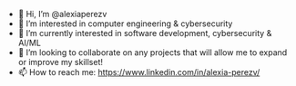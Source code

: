- 👋 Hi, I’m @alexiaperezv
- 👀 I’m interested in computer engineering & cybersecurity
- 🌱 I’m currently interested in software development, cybersecurity & AI/ML
- 💞️ I’m looking to collaborate on any projects that will allow me to expand or improve my skillset!
- 📫 How to reach me: https://www.linkedin.com/in/alexia-perezv/

<!---
alexiaperezv/alexiaperezv is a ✨ special ✨ repository because its `README.md` (this file) appears on your GitHub profile.
You can click the Preview link to take a look at your changes.
--->
